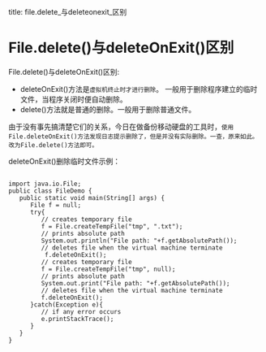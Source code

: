 title: file.delete_与deleteonexit_区别 

#  File.delete()与deleteOnExit()区别 
File.delete()与deleteOnExit()区别:
  * deleteOnExit()方法是` 虚拟机终止时才进行删除 `。 一般用于删除程序建立的临时文件，当程序关闭时便自动删除。
  * delete()方法就是普通的删除。一般用于删除普通文件。

由于没有事先搞清楚它们的关系，今日在做备份移动硬盘的工具时，` 使用File.deleteOnExit()方法发现日志提示删除了，但是并没有实际删除。一查，原来如此。改为File.delete()方法即可。 `

deleteOnExit()删除临时文件示例：
```

import java.io.File;
public class FileDemo {
   public static void main(String[] args) {
      File f = null;           
      try{
         // creates temporary file
         f = File.createTempFile("tmp", ".txt");          
         // prints absolute path
         System.out.println("File path: "+f.getAbsolutePath());          
         // deletes file when the virtual machine terminate
          f.deleteOnExit();          
         // creates temporary file
         f = File.createTempFile("tmp", null);          
         // prints absolute path
         System.out.print("File path: "+f.getAbsolutePath());          
         // deletes file when the virtual machine terminate
         f.deleteOnExit();         
      }catch(Exception e){
         // if any error occurs
         e.printStackTrace();
      }
   }
}

```